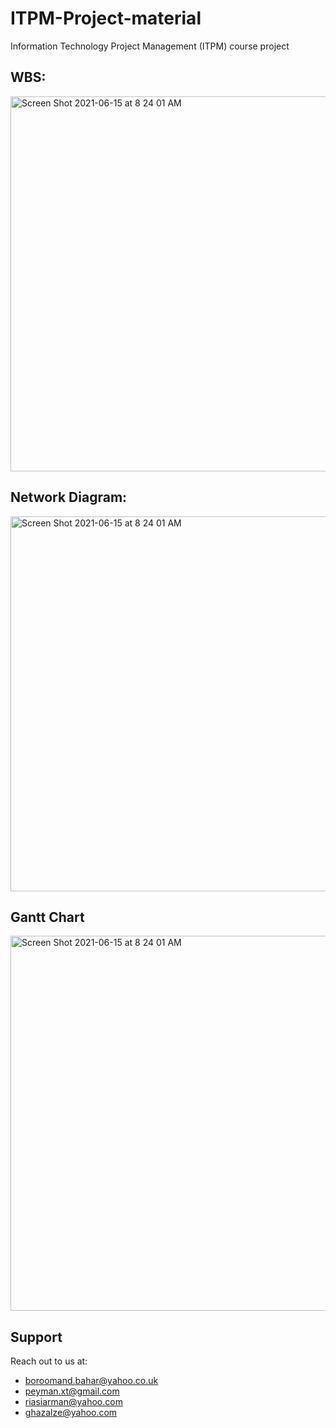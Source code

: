 # ITPM-Project-material
Information Technology Project Management (ITPM) course project

## WBS:
<img width="600" alt="Screen Shot 2021-06-15 at 8 24 01 AM" src="https://user-images.githubusercontent.com/35253872/121991014-0b295e80-cdb4-11eb-9bd8-d75fd8851a3d.png">

## Network Diagram:
<img width="600" alt="Screen Shot 2021-06-15 at 8 24 01 AM" src="https://user-images.githubusercontent.com/35253872/121991334-b2a69100-cdb4-11eb-83db-bb00318fad65.png">

## Gantt Chart 
<img width="600" alt="Screen Shot 2021-06-15 at 8 24 01 AM" src="https://user-images.githubusercontent.com/35253872/121991456-ed102e00-cdb4-11eb-8d86-6da0c244ec63.png">

## Support
Reach out to us at:
* boroomand.bahar@yahoo.co.uk
* peyman.xt@gmail.com
* riasiarman@yahoo.com
* ghazalze@yahoo.com
